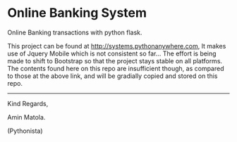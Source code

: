 # Online Banking System
Online Banking transactions with python flask.

This project can be found at http://systems.pythonanywhere.com, It makes use of Jquery Mobile which is not consistent so far...
The effort is being made to shift to Bootstrap so that the project stays stable on all platforms.
The contents found here on this repo are insufficient though, as compared to those at the above link, and will be gradially copied and stored on this repo.

______________________________________________________________________

Kind Regards,

Amin Matola.

(Pythonista)
